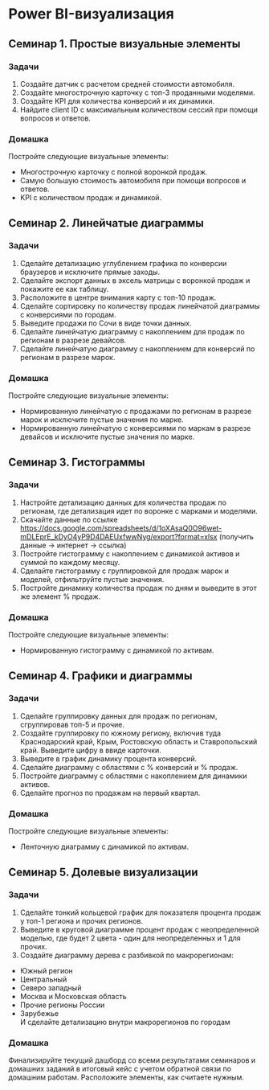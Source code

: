 # Power BI-визуализация

## Семинар 1. Простые визуальные элементы
### Задачи
1. Создайте датчик с расчетом средней стоимости автомобиля.
2. Создайте многострочную карточку с топ-3 проданными моделями.
3. Создайте KPI для количества конверсий и их динамики.
4. Найдите client ID с максимальным количеством сессий при помощи вопросов и ответов.

### Домашка
Постройте следующие визуальные элементы:
* Многострочную карточку с полной воронкой продаж.
* Самую большую стоимость автомобиля при помощи вопросов и ответов.
* KPI с количеством продаж и динамикой.



## Семинар 2. Линейчатые диаграммы
### Задачи
1. Сделайте детализацию углублением графика по конверсии браузеров и исключите прямые заходы.
2. Сделайте экспорт данных в эксель матрицы с воронкой продаж и покажите ее как таблицу.
3. Расположите в центре внимания карту с топ-10 продаж.	
4. Сделайте сортировку по количеству продаж линейчатой диаграммы с конверсиями по городам.
5. Выведите продажи по Сочи в виде точки данных.
6. Сделайте линейчатую диаграмму с накоплением для продаж по регионам в разрезе девайсов.
7. Сделайте линейчатую диаграмму с накоплением для конверсий по регионам в разрезе марок.

### Домашка
Постройте следующие визуальные элементы:
* Нормированную линейчатую с продажами по регионам в разрезе марок и исключите пустые значения по марке.
* Нормированную линейчатую с конверсиями по маркам в разрезе девайсов и исключите пустые значения по марке.



## Семинар 3. Гистограммы
### Задачи
1. Настройте детализацию данных для количества продаж по регионам, где детализация идет по воронке с марками и моделями.
2. Скачайте данные по ссылке https://docs.google.com/spreadsheets/d/1oXAsaQ0O96wet-mDLEprE_kDyO4yP9D4DAEUxfwwNyg/export?format=xlsx (получить данные -> интернет -> ссылка)
3. Постройте гистограмму с накоплением с динамикой активов и суммой по каждому месяцу.
4. Сделайте гистограмму с группировкой для продаж марок и моделей, отфильтруйте пустые значения.
5. Постройте динамику количества продаж по дням и выведите в этот же элемент % продаж.

### Домашка
Постройте следующие визуальные элементы:
* Нормированную гистограмму с динамикой по активам.



## Семинар 4. Графики и диаграммы
### Задачи
1. Сделайте группировку данных для продаж по регионам, сгруппировав топ-5 и прочие.
2. Создайте группировку по южному региону, включив туда Краснодарский край, Крым, Ростовскую область и Ставропольский край. Выведите цифру в ввиде карточки.
3. Выведите в график динамику процента конверсий.
4. Сделайте диаграмму с областями с % конверсий и % продаж.
5. Постройте диаграмму с областями с накоплением для динамики активов.
6. Сделайте прогноз по продажам на первый квартал.

### Домашка
Постройте следующие визуальные элементы:
* Ленточную диаграмму с динамикой по активам.



## Семинар 5. Долевые визуализации
### Задачи
1. Сделайте тонкий кольцевой график для показателя процента продаж у топ-1 региона и прочих регионов.
2. Выведите в круговой диаграмме процент продаж с неопределенной моделью, где будет 2 цвета - один для неопределенных и 1 для прочих.
3. Создайте диаграмму дерева с разбивкой по макрорегионам:
* Южный регион
* Центральный
* Северо западный
* Москва и Московская область
* Прочие регионы России
* Зарубежье\
И сделайте детализацию внутри макрорегионов по городам


### Домашка
Финализируйте текущий дашборд со всеми результатами семинаров и домашних заданий в итоговый кейс с учетом обратной связи по домашним работам.
Расположите элементы, как считаете нужным.